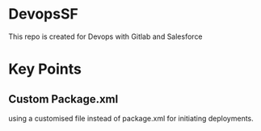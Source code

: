 # DevopsSF
This repo is created for Devops with Gitlab and Salesforce

# Key Points
## Custom Package.xml
using a customised file instead of package.xml for initiating deployments.
